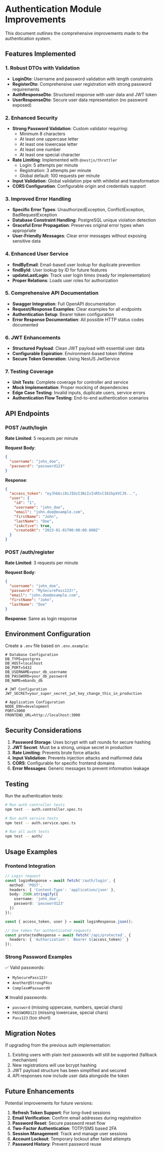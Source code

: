 # Authentication Module Improvements

This document outlines the comprehensive improvements made to the authentication system.

## Features Implemented

### 1. **Robust DTOs with Validation**
- **LoginDto**: Username and password validation with length constraints
- **RegisterDto**: Comprehensive user registration with strong password requirements
- **AuthResponseDto**: Structured response with user data and JWT token
- **UserResponseDto**: Secure user data representation (no password exposed)

### 2. **Enhanced Security**
- **Strong Password Validation**: Custom validator requiring:
  - Minimum 8 characters
  - At least one uppercase letter
  - At least one lowercase letter  
  - At least one number
  - At least one special character
- **Rate Limiting**: Implemented with `@nestjs/throttler`
  - Login: 5 attempts per minute
  - Registration: 3 attempts per minute
  - Global default: 100 requests per minute
- **Input Validation**: Global validation pipe with whitelist and transformation
- **CORS Configuration**: Configurable origin and credentials support

### 3. **Improved Error Handling**
- **Specific Error Types**: UnauthorizedException, ConflictException, BadRequestException
- **Database Constraint Handling**: PostgreSQL unique violation detection
- **Graceful Error Propagation**: Preserves original error types when appropriate
- **User-Friendly Messages**: Clear error messages without exposing sensitive data

### 4. **Enhanced User Service**
- **findByEmail**: Email-based user lookup for duplicate prevention
- **findById**: User lookup by ID for future features
- **updateLastLogin**: Track user login times (ready for implementation)
- **Proper Relations**: Loads user roles for authorization

### 5. **Comprehensive API Documentation**
- **Swagger Integration**: Full OpenAPI documentation
- **Request/Response Examples**: Clear examples for all endpoints
- **Authentication Setup**: Bearer token configuration
- **Error Response Documentation**: All possible HTTP status codes documented

### 6. **JWT Enhancements**
- **Structured Payload**: Clean JWT payload with essential user data
- **Configurable Expiration**: Environment-based token lifetime
- **Secure Token Generation**: Using NestJS JwtService

### 7. **Testing Coverage**
- **Unit Tests**: Complete coverage for controller and service
- **Mock Implementation**: Proper mocking of dependencies
- **Edge Case Testing**: Invalid inputs, duplicate users, service errors
- **Authentication Flow Testing**: End-to-end authentication scenarios

## API Endpoints

### POST /auth/login
**Rate Limited**: 5 requests per minute

**Request Body**:
```json
{
  "username": "john_doe",
  "password": "password123"
}
```

**Response**:
```json
{
  "access_token": "eyJhbGciOiJIUzI1NiIsInR5cCI6IkpXVCJ9...",
  "user": {
    "id": "1",
    "username": "john_doe",
    "email": "john.doe@example.com",
    "firstName": "John",
    "lastName": "Doe",
    "isActive": true,
    "createdAt": "2023-01-01T00:00:00.000Z"
  }
}
```

### POST /auth/register
**Rate Limited**: 3 requests per minute

**Request Body**:
```json
{
  "username": "john_doe",
  "password": "MySecurePass123!",
  "email": "john.doe@example.com",
  "firstName": "John",
  "lastName": "Doe"
}
```

**Response**: Same as login response

## Environment Configuration

Create a `.env` file based on `.env.example`:

```env
# Database Configuration
DB_TYPE=postgres
DB_HOST=localhost
DB_PORT=5432
DB_USERNAME=your_db_username
DB_PASSWORD=your_db_password
DB_NAME=mbands_db

# JWT Configuration
JWT_SECRET=your_super_secret_jwt_key_change_this_in_production

# Application Configuration
NODE_ENV=development
PORT=3000
FRONTEND_URL=http://localhost:3000
```

## Security Considerations

1. **Password Storage**: Uses bcrypt with salt rounds for secure hashing
2. **JWT Secret**: Must be a strong, unique secret in production
3. **Rate Limiting**: Prevents brute force attacks
4. **Input Validation**: Prevents injection attacks and malformed data
5. **CORS**: Configurable for specific frontend domains
6. **Error Messages**: Generic messages to prevent information leakage

## Testing

Run the authentication tests:
```bash
# Run auth controller tests
npm test -- auth.controller.spec.ts

# Run auth service tests  
npm test -- auth.service.spec.ts

# Run all auth tests
npm test -- auth/
```

## Usage Examples

### Frontend Integration
```typescript
// Login request
const loginResponse = await fetch('/auth/login', {
  method: 'POST',
  headers: { 'Content-Type': 'application/json' },
  body: JSON.stringify({
    username: 'john_doe',
    password: 'password123'
  })
});

const { access_token, user } = await loginResponse.json();

// Use token for authenticated requests
const protectedResponse = await fetch('/api/protected', {
  headers: { 'Authorization': `Bearer ${access_token}` }
});
```

### Strong Password Examples
✅ Valid passwords:
- `MySecurePass123!`
- `Another@StrongP4ss`
- `Complex#Password9`

❌ Invalid passwords:
- `password` (missing uppercase, numbers, special chars)
- `PASSWORD123` (missing lowercase, special chars)
- `Pass123` (too short)

## Migration Notes

If upgrading from the previous auth implementation:
1. Existing users with plain text passwords will still be supported (fallback mechanism)
2. New registrations will use bcrypt hashing
3. JWT payload structure has been simplified and secured
4. API responses now include user data alongside the token

## Future Enhancements

Potential improvements for future versions:
1. **Refresh Token Support**: For long-lived sessions
2. **Email Verification**: Confirm email addresses during registration
3. **Password Reset**: Secure password reset flow
4. **Two-Factor Authentication**: TOTP/SMS based 2FA
5. **Session Management**: Track and manage user sessions
6. **Account Lockout**: Temporary lockout after failed attempts
7. **Password History**: Prevent password reuse
